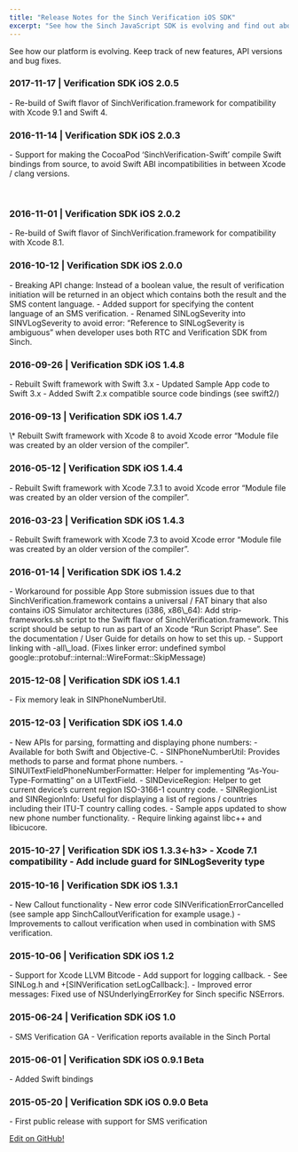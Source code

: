 ```yaml
---
title: "Release Notes for the Sinch Verification iOS SDK"
excerpt: "See how the Sinch JavaScript SDK is evolving and find out about new features and bug fixes."
---
```


See how our platform is evolving. Keep track of new features, API versions and bug fixes.

<h3>2017-11-17 | Verification SDK iOS 2.0.5</h3>
-   Re-build of Swift flavor of SinchVerification.framework for compatibility with Xcode 9.1 and Swift 4.

<h3>2016-11-14 | Verification SDK iOS 2.0.3</h3>
-   Support for making the CocoaPod ‘SinchVerification-Swift’ compile Swift bindings from source, to avoid Swift ABI incompatibilities in between Xcode / clang versions.

 

<h3>2016-11-01 | Verification SDK iOS 2.0.2</h3>
-   Re-build of Swift flavor of SinchVerification.framework for compatibility with Xcode 8.1.

<h3>2016-10-12 | Verification SDK iOS 2.0.0</h3>
-   Breaking API change: Instead of a boolean value, the result of verification initiation will be returned in an object which contains both the result and the SMS content language.
-   Added support for specifying the content language of an SMS verification.
-   Renamed SINLogSeverity into SINVLogSeverity to avoid error: “Reference to SINLogSeverity is ambiguous” when developer uses both RTC and Verification SDK from Sinch.

<h3>2016-09-26 | Verification SDK iOS 1.4.8</h3>
-   Rebuilt Swift framework with Swift 3.x
-   Updated Sample App code to Swift 3.x
-   Added Swift 2.x compatible source code bindings (see swift2/)

<h3>2016-09-13 | Verification SDK iOS 1.4.7</h3>
\* Rebuilt Swift framework with Xcode 8 to avoid Xcode error “Module file was created by an older version of the compiler”.

<h3>2016-05-12 | Verification SDK iOS 1.4.4</h3>
-   Rebuilt Swift framework with Xcode 7.3.1 to avoid Xcode error “Module file was created by an older version of the compiler”.

<h3>2016-03-23 | Verification SDK iOS 1.4.3</h3>
-   Rebuilt Swift framework with Xcode 7.3 to avoid Xcode error “Module file was created by an older version of the compiler”.

<h3>2016-01-14 | Verification SDK iOS 1.4.2</h3>
-   Workaround for possible App Store submission issues due to that SinchVerification.framework contains a universal / FAT binary that also contains iOS Simulator architectures (i386, x86\_64): Add strip-frameworks.sh script to the Swift flavor of SinchVerification.framework. This script should be setup to run as part of an Xcode “Run Script Phase”. See the documentation / User Guide for details on how to set this up.
-   Support linking with -all\_load. (Fixes linker error: undefined symbol google::protobuf::internal::WireFormat::SkipMessage)

<h3>2015-12-08 | Verification SDK iOS 1.4.1</h3>
-   Fix memory leak in SINPhoneNumberUtil.

<h3>2015-12-03 | Verification SDK iOS 1.4.0</h3>
-   New APIs for parsing, formatting and displaying phone numbers:
    -   Available for both Swift and Objective-C.
    -   SINPhoneNumberUtil: Provides methods to parse and format phone numbers.
    -   SINUITextFieldPhoneNumberFormatter: Helper for implementing “As-You-Type-Formatting” on a UITextField.
    -   SINDeviceRegion: Helper to get current device’s current region ISO-3166-1 country code.
    -   SINRegionList and SINRegionInfo: Useful for displaying a list of regions / countries including their ITU-T country calling codes.
    -   Sample apps updated to show new phone number functionality.
-   Require linking against libc++ and libicucore.

<h3>2015-10-27 | Verification SDK iOS 1.3.3<-h3>
-   Xcode 7.1 compatibility
-   Add include guard for SINLogSeverity type

<h3>2015-10-16 | Verification SDK iOS 1.3.1</h3>
-   New Callout functionality
-   New error code SINVerificationErrorCancelled (see sample app SinchCalloutVerification for example usage.)
-   Improvements to callout verification when used in combination with SMS verification.

<h3>2015-10-06 | Verification SDK iOS 1.2</h3>
-   Support for Xcode LLVM Bitcode
-   Add support for logging callback.
-   See SINLog.h and +[SINVerification setLogCallback:].
-   Improved error messages: Fixed use of NSUnderlyingErrorKey for Sinch specific NSErrors.

<h3>2015-06-24 | Verification SDK iOS 1.0</h3>
-   SMS Verification GA
-   Verification reports available in the Sinch Portal

<h3>2015-06-01 | Verification SDK iOS 0.9.1 Beta</h3>
-   Added Swift bindings

<h3>2015-05-20 | Verification SDK iOS 0.9.0 Beta</h3>
-   First public release with support for SMS verification


<a class="gitbutton pill" target="_blank" href="https://github.com/sinch/docs/blob/master/docs/release-notes/release-notes-verification-ios-sdk.md"><span class="fab fa-github"></span>Edit on GitHub!</a>